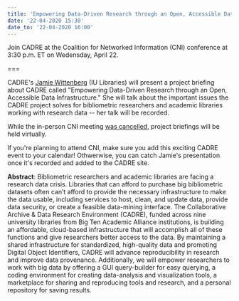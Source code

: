 ```yaml
---
title: 'Empowering Data-Driven Research through an Open, Accessible Data Infrastructure'
date: '22-04-2020 15:30'
date_to: '22-04-2020 16:00'
---
```


Join CADRE at the Coalition for Networked Information (CNI) conference at 3:30 p.m. ET on Wedensday, April 22. 

===

CADRE's [Jamie Wittenberg](https://libraries.indiana.edu/jamie-wittenberg) (IU Libraries) will present a project briefing about CADRE called "Empowering Data-Driven Research through an Open, Accessible Data Infrastructure." She will talk about the important issues the CADRE project solves for bibliometric researchers and academic libraries working with research data -- her talk will be recorded. 

While the in-person CNI meeting [was cancelled](https://www.cni.org/news/cancelling-san-diego-member-meeting-march-30-31-virtual-spring-meeting-launched), project briefings will be held virtually.

If you're planning to attend CNI, make sure you add this exciting CADRE event to your calendar! Othwerwise, you can catch Jamie's presentation once it's recorded and added to the CADRE site. 

**Abstract**: Bibliometric researchers and academic libraries are facing a research data crisis. Libraries that can afford to purchase big bibliometric datasets often can’t afford to provide the necessary infrastructure to make the data usable, including services to host, clean, and update data, provide data security, or create a feasible data-mining interface. The Collaborative Archive & Data Research Environment (CADRE), funded across nine university libraries from Big Ten Academic Alliance institutions, is building an affordable, cloud-based infrastructure that will accomplish all of these functions and give researchers better access to the data. By maintaining a shared infrastructure for standardized, high-quality data and promoting Digital Object Identifiers, CADRE will advance reproducibility in research and improve data provenance. Additionally, we will empower researchers to work with big data by offering a GUI query-builder for easy querying, a coding environment for creating data-analysis and visualization tools, a marketplace for sharing and reproducing tools and research, and a personal repository for saving results.

